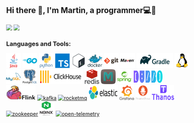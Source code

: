 <!--
**MartinDai/MartinDai** is a ✨ _special_ ✨ repository because its `README.md` (this file) appears on your GitHub profile.

Here are some ideas to get you started:

- 🔭 I’m currently working on ...
- 🌱 I’m currently learning ...
- 👯 I’m looking to collaborate on ...
- 🤔 I’m looking for help with ...
- 💬 Ask me about ...
- 📫 How to reach me: ...
- 😄 Pronouns: ...
- ⚡ Fun fact: ...
-->
## Hi there 👋, I'm Martin, a programmer💻🌟

<p align="left"> 
  <img height="199px" src="https://github-readme-stats.vercel.app/api?username=MartinDai&theme=solarized-light&show_icons=true&include_all_commits=true&count_private=true" />
  <img height="199px"src="https://github-readme-stats.vercel.app/api/top-langs/?username=MartinDai&title_color=268bd2&icon_color=b58900&text_color=859900&bg_color=fdf6e3&layout=compact&hide=javascript,html,css,scss,stylus,nunjucks" />
</p>

<h3 align="left">Languages and Tools:</h3>
<p align="left">
  <a href="https://www.java.com" target="_blank"><img src="https://raw.githubusercontent.com/devicons/devicon/master/icons/java/java-original-wordmark.svg" alt="java" width="40" height="40"/></a>
  <a href="https://go.dev" target="_blank"><img src="https://raw.githubusercontent.com/devicons/devicon/master/icons/go/go-original-wordmark.svg" alt="go" width="40" height="40"/></a>
  <a href="https://www.python.org" target="_blank"><img src="https://raw.githubusercontent.com/devicons/devicon/master/icons/python/python-original-wordmark.svg" alt="python" width="40" height="40"/></a>
  <a href="https://www.typescriptlang.org" target="_blank"><img src="https://raw.githubusercontent.com/devicons/devicon/master/icons/typescript/typescript-original.svg" alt="typescript" width="40" height="40"/></a>
  <a href="https://www.gnu.org/software/bash/" target="_blank"><img src="https://raw.githubusercontent.com/devicons/devicon/master/icons/bash/bash-original.svg" alt="bash" width="40" height="40"/></a>
  <a href="https://www.docker.com" target="_blank"><img src="https://raw.githubusercontent.com/devicons/devicon/master/icons/docker/docker-original-wordmark.svg" alt="docker" width="40" height="40"/></a>
  <a href="https://git-scm.com" target="_blank"><img src="https://raw.githubusercontent.com/devicons/devicon/master/icons/git/git-original-wordmark.svg" alt="git" width="40" height="40"/></a>
  <a href="https://maven.apache.org" target="_blank"><img src="https://raw.githubusercontent.com/devicons/devicon/master/icons/maven/maven-original-wordmark.svg" alt="git" width="40" height="40"/></a>
  <a href="https://gradle.org" target="_blank"><img src="https://raw.githubusercontent.com/cncf/landscape/master/hosted_logos/gradle.svg" alt="gradle" width="100" height="40"/></a>
  <a href="https://www.linux.org" target="_blank"><img src="https://raw.githubusercontent.com/devicons/devicon/master/icons/linux/linux-original.svg" alt="linux" width="40" height="40"/></a>
  <a href="https://www.mysql.com" target="_blank"><img src="https://raw.githubusercontent.com/devicons/devicon/master/icons/mysql/mysql-original-wordmark.svg" alt="mysql" width="40" height="40"/></a>
  <a href="https://www.postgresql.org" target="_blank"><img src="https://raw.githubusercontent.com/devicons/devicon/master/icons/postgresql/postgresql-original-wordmark.svg" alt="postgresql" width="40" height="40"/></a>
  <a href="https://clickhouse.com" target="_blank"><img src="https://raw.githubusercontent.com/cncf/landscape/master/hosted_logos/clickhouse.svg" alt="clickhouse" width="120" height="40"/></a>
  <a href="https://redis.io" target="_blank"><img src="https://raw.githubusercontent.com/devicons/devicon/master/icons/redis/redis-original-wordmark.svg" alt="redis" width="40" height="40"/></a>
  <a href="https://www.memcached.org" target="_blank"><img src="https://raw.githubusercontent.com/cncf/landscape/master/hosted_logos/memcached.svg" alt="memcached" width="40" height="40"/></a>
  <a href="https://spring.io" target="_blank"><img src="https://raw.githubusercontent.com/devicons/devicon/master/icons/spring/spring-original-wordmark.svg" alt="spring" width="40" height="40"/></a>
  <a href="https://dubbo.apache.org" target="_blank"><img src="https://raw.githubusercontent.com/cncf/landscape/master/hosted_logos/dubbo.svg" alt="dubbo" width="80" height="40"/></a>
  <a href="https://flink.apache.org" target="_blank"><img src="https://raw.githubusercontent.com/cncf/landscape/master/hosted_logos/flink.svg" alt="flink" width="80" height="40"/></a>
  <a href="https://kafka.apache.org" target="_blank"><img src="https://raw.githubusercontent.com/cncf/landscape/master/hosted_logos/kafka.svg" alt="kafka" width="80" height="40"/></a>
  <a href="https://rocketmq.apache.org" target="_blank"><img src="https://raw.githubusercontent.com/cncf/landscape/master/hosted_logos/apache-rocket-mq.svg" alt="rocketmq" width="40" height="40"/></a>
  <a href="https://www.elastic.co" target="_blank"><img src="https://raw.githubusercontent.com/cncf/landscape/master/hosted_logos/elastic.svg" alt="elastic" width="80" height="40"/></a>
  <a href="https://grafana.com" target="_blank"><img src="https://raw.githubusercontent.com/devicons/devicon/master/icons/grafana/grafana-original-wordmark.svg" alt="grafana" width="40" height="40"/></a>
  <a href="https://prometheus.io" target="_blank"><img src="https://raw.githubusercontent.com/cncf/landscape/master/hosted_logos/prometheus.svg" alt="prometheus" width="40" height="40"/></a>
  <a href="https://thanos.io" target="_blank"><img src="https://raw.githubusercontent.com/cncf/landscape/master/hosted_logos/thanos.svg" alt="thanos" width="60" height="40"/></a>
  <a href="https://zookeeper.apache.org" target="_blank"><img src="https://raw.githubusercontent.com/cncf/landscape/master/hosted_logos/apache-zookeeper.svg" alt="zookeeper" width="80" height="40"/></a>
  <a href="https://nginx.org" target="_blank"><img src="https://raw.githubusercontent.com/cncf/landscape/master/hosted_logos/nginx.svg" alt="nginx" width="40" height="40"/></a>
  <a href="https://opentelemetry.io" target="_blank"><img src="https://raw.githubusercontent.com/cncf/landscape/master/hosted_logos/open-telemetry.svg" alt="open-telemetry" width="80" height="40"/></a>
</p>
